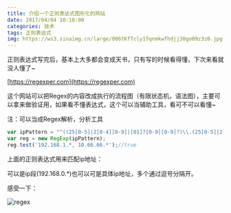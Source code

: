 ```yaml
---
title: 介绍一个正则表达式图形化的网站
date: 2017/04/04 10:10:00
categories: 技术
tags: 正则表达式
img: https://ws3.sinaimg.cn/large/006tKfTcly1fqnmkwfhdjj30go09z3z0.jpg
---
```


正则表达式写完后，基本上大多都会变成天书，只有写的时候看得懂，下次来看就没人懂了~
 
[https://regexper.com](https://regexper.com)

这个网站可以把Regex的内容改成执行的流程图（有限状态机，语法图），主要可以拿来做验证用，如果看不懂表达式，这个可以当辅助工具，看可不可以看懂~

注：可以当成Regex解析，分析工具

```javascript
var ipPattern = "^((25[0-5]|2[0-4][0-9]|[01]?[0-9][0-9]?)\\.(25[0-5]|2[0-4][0-9]|[01]?[0-9][0-9]?)\\.(25[0-5]|2[0-4][0-9]|[01]?[0-9][0-9]?)\\.(25[0-5]|2[0-4][0-9]|[01]?[0-9][0-9]?|\\*))(\\s*\\,\\s*((25[0-5]|2[0-4][0-9]|[01]?[0-9][0-9]?)\.(25[0-5]|2[0-4][0-9]|[01]?[0-9][0-9]?)\.(25[0-5]|2[0-4][0-9]|[01]?[0-9][0-9]?)\\.(25[0-5]|2[0-4][0-9]|[01]?[0-9][0-9]?|\\*)))*$";
var reg = new RegExp(ipPattern);
reg.test('192.168.1.*, 10.66.66.*');//true
```
 
上面的正则表达式用来匹配ip地址：   

可以是ip段(192.168.0.*)也可以可是具体ip地址，多个通过逗号分隔开。   

感受一下：   

![regex](/images/regex.svg "regex")  
